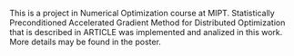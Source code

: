 This is a project in Numerical Optimization course at MIPT.
Statistically Preconditioned Accelerated Gradient Method for Distributed Optimization that is 
described in ARTICLE was implemented and analized in this work. More details may be found in the poster.
